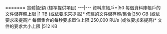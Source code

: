 =======
實體|配額 (標準提供項目)
---|---
資料庫帳戶*|50
每個資料庫帳戶的文件儲存體上限 |1 TB (或依要求來提高)*
佈建的文件儲存體/集合|250 GB (或依要求來提高)*
每個集合的每秒要求單位上限|250,000 RU/s (或依要求來提高)*
文件的要求大小上限 |512 KB

<!---HONumber=AcomDC_0330_2016-->